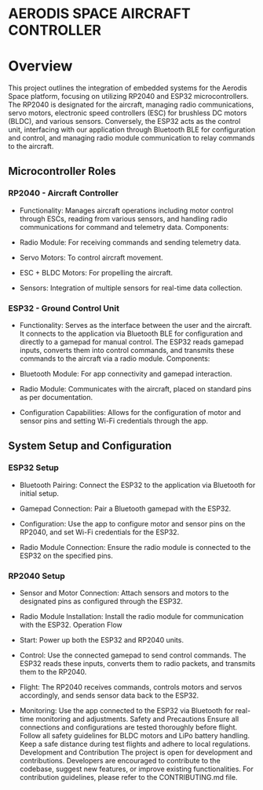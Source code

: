 # AERODIS SPACE AIRCRAFT CONTROLLER

# Overview
This project outlines the integration of embedded systems for the Aerodis Space platform, focusing on utilizing RP2040 and ESP32 microcontrollers. The RP2040 is designated for the aircraft, managing radio communications, servo motors, electronic speed controllers (ESC) for brushless DC motors (BLDC), and various sensors. Conversely, the ESP32 acts as the control unit, interfacing with our application through Bluetooth BLE for configuration and control, and managing radio module communication to relay commands to the aircraft.

## Microcontroller Roles
### RP2040 - Aircraft Controller

- Functionality: Manages aircraft operations including motor control through ESCs, reading from various sensors, and handling radio communications for command and telemetry data.
Components:

- Radio Module: For receiving commands and sending telemetry data.

- Servo Motors: To control aircraft movement.

- ESC + BLDC Motors: For propelling the aircraft.

- Sensors: Integration of multiple sensors for real-time data collection.

### ESP32 - Ground Control Unit

- Functionality: Serves as the interface between the user and the aircraft. It connects to the application via Bluetooth BLE for configuration and directly to a gamepad for manual control. The ESP32 reads gamepad inputs, converts them into control commands, and transmits these commands to the aircraft via a radio module.
Components:

- Bluetooth Module: For app connectivity and gamepad interaction.

- Radio Module: Communicates with the aircraft, placed on standard pins as per documentation.

- Configuration Capabilities: Allows for the configuration of motor and sensor pins and setting Wi-Fi credentials through the app.
## System Setup and Configuration
### ESP32 Setup

- Bluetooth Pairing: Connect the ESP32 to the application via Bluetooth for initial setup.

- Gamepad Connection: Pair a Bluetooth gamepad with the ESP32.

- Configuration: Use the app to configure motor and sensor pins on the RP2040, and set Wi-Fi credentials for the ESP32.

- Radio Module Connection: Ensure the radio module is connected to the ESP32 on the specified pins.

### RP2040 Setup

- Sensor and Motor Connection: Attach sensors and motors to the designated pins as configured through the ESP32.

- Radio Module Installation: Install the radio module for communication with the ESP32.
Operation Flow

- Start: Power up both the ESP32 and RP2040 units.

- Control: Use the connected gamepad to send control commands. The ESP32 reads these inputs, converts them to radio packets, and transmits them to the RP2040.

- Flight: The RP2040 receives commands, controls motors and servos accordingly, and sends sensor data back to the ESP32.

- Monitoring: Use the app connected to the ESP32 via Bluetooth for real-time monitoring and adjustments.
Safety and Precautions
Ensure all connections and configurations are tested thoroughly before flight.
Follow all safety guidelines for BLDC motors and LiPo battery handling.
Keep a safe distance during test flights and adhere to local regulations.
Development and Contribution
The project is open for development and contributions. Developers are encouraged to contribute to the codebase, suggest new features, or improve existing functionalities.
For contribution guidelines, please refer to the CONTRIBUTING.md file.